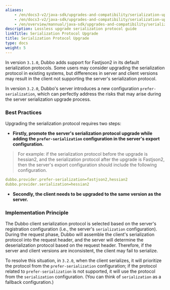 ```yaml
---
aliases:
    - /en/docs3-v2/java-sdk/upgrades-and-compatibility/serialization-upgrade/
    - /en/docs3-v2/java-sdk/upgrades-and-compatibility/serialization-upgrade/
    - /en/overview/mannual/java-sdk/upgrades-and-compatibility/serialization-upgrade/
description: Lossless upgrade serialization protocol guide
linkTitle: Serialization Protocol Upgrade
title: Serialization Protocol Upgrade
type: docs
weight: 5
---
```



In version `3.1.0`, Dubbo adds support for Fastjson2 in its default serialization protocols. Some users may consider upgrading the serialization protocol in existing systems, but differences in server and client versions may result in the client not supporting the server's serialization protocol.

In version `3.2.0`, Dubbo's server introduces a new configuration `prefer-serialization`, which can perfectly address the risks that may arise during the server serialization upgrade process.

### Best Practices

Upgrading the serialization protocol requires two steps:

* **Firstly, promote the server's serialization protocol upgrade while adding the `prefer-serialization` configuration in the server's export configuration.**
> For example: if the serialization protocol before the upgrade is hessian2, and the serialization protocol after the upgrade is Fastjson2, then the server's export configuration should include the following configuration.

```yaml
dubbo.provider.prefer-serialization=fastjson2,hessian2
dubbo.provider.serialization=hessian2
```
* **Secondly, the client needs to be upgraded to the same version as the server.**

### Implementation Principle

The Dubbo client serialization protocol is selected based on the server's registration configuration (i.e., the server's `serialization` configuration). During the request phase, Dubbo will assemble the client's serialization protocol into the request header, and the server will determine the deserialization protocol based on the request header. Therefore, if the server and client versions are inconsistent, the client may fail to serialize.

To resolve this situation, in `3.2.0`, when the client serializes, it will prioritize the protocol from the `prefer-serialization` configuration; if the protocol related to `prefer-serialization` is not supported, it will use the protocol from the `serialization` configuration. (You can think of `serialization` as a fallback configuration.)

